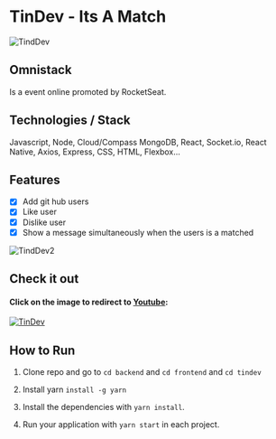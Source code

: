 # TinDev - Its A Match

![TindDev](assets/itsamatch-back-front-mobile.png)

## Omnistack
Is a event online promoted by RocketSeat.

## Technologies / Stack
Javascript, Node, Cloud/Compass MongoDB, React, Socket.io, React Native, Axios, Express, CSS, HTML, Flexbox...

## Features

- [x] Add git hub users
- [x] Like user
- [x] Dislike user
- [x] Show a message simultaneously when the users is a matched

![TindDev2](assets/itsamatch-mobile-frontend.png)



## Check it out

#### Click on the image to redirect to [Youtube](https://www.youtube.com/watch?v=W9r3-v8KATg&feature=youtu.be):

[![TinDev](/assets/dashboard_resp1.png)](https://www.youtube.com/watch?v=W9r3-v8KATg&feature=youtu.be "TinDev")



## How to Run

1. Clone repo and go to `cd backend` and `cd frontend` and `cd tindev`
2. Install yarn `install -g yarn`
   
3. Install the dependencies with `yarn install`.
4. Run your application with `yarn start` in each project.

